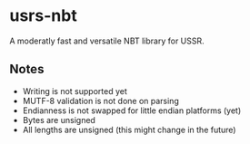# usrs-nbt

A moderatly fast and versatile NBT library for USSR.

## Notes

-   Writing is not supported yet
-   MUTF-8 validation is not done on parsing
-   Endianness is not swapped for little endian platforms (yet)
-   Bytes are unsigned
-   All lengths are unsigned (this might change in the future)
